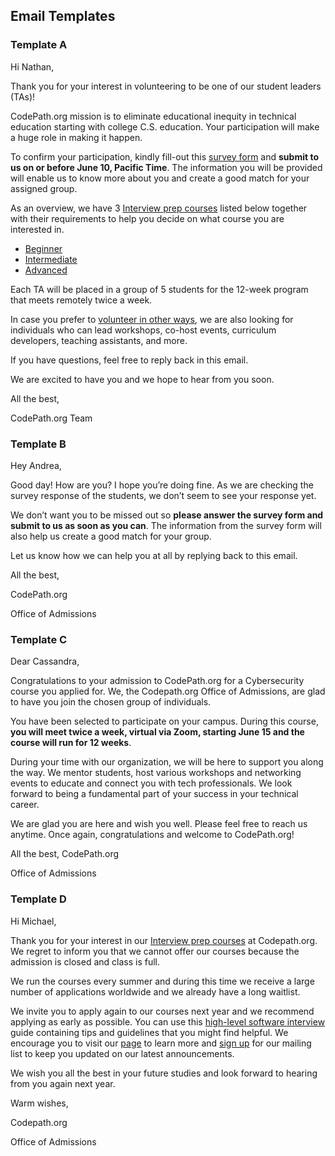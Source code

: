 ## **Email Templates**

### **Template A**
Hi Nathan,

Thank you for your interest in volunteering to be one of our student leaders (TAs)! 

CodePath.org mission is to eliminate educational inequity in technical education starting with college C.S. education. Your participation will make a huge role in making it happen.

To confirm your participation, kindly fill-out this [survey form](https://tinyurl.com/ybgj6qzw) and **submit to us on or before June 10, Pacific Time**. The information you will be provided will enable us to know more about you and create a good match for your assigned group.

As an overview, we have 3 [Interview prep courses](https://codepath.org/classes/interviewprep) listed below together with their requirements to help you decide on what course you are interested in.
* [Beginner](https://courses.codepath.com/snippets/intro_software_eng/overview)
* [Intermediate](https://courses.codepath.com/snippets/intermediate_software_eng/overview) 
* [Advanced](https://courses.codepath.com/snippets/advanced_software_eng/overview)

Each TA will be placed in a group of 5 students for the 12-week program that meets remotely twice a week.

In case you prefer to [volunteer in other ways](https://codepath.org/volunteer), we are also looking for individuals who can lead workshops, co-host events, curriculum developers, teaching assistants, and more.

If you have questions, feel free to reply back in this email.

We are excited to have you and we hope to hear from you soon.

All the best,

CodePath.org Team

### **Template B**
Hey Andrea,

Good day! How are you? I hope you’re doing fine. As we are checking the survey response of the students, we don’t seem to see your response yet.

We don’t want you to be missed out so **please answer the survey form and submit to us as soon as you can**. The information from the survey form will also help us create a good match for your group. 

Let us know how we can help you at all by replying back to this email.

All the best,

CodePath.org 

Office of Admissions

### **Template C**
Dear Cassandra,

Congratulations to your admission to CodePath.org for a Cybersecurity course you applied for. We, the Codepath.org Office of Admissions, are glad to have you join the chosen group of individuals.

You have been selected to participate on your campus. During this course, **you will meet twice a week, virtual via Zoom, starting June 15 and the course will run for 12 weeks**.

During your time with our organization, we will be here to support you along the way. We mentor students, host various workshops and networking events to educate and connect you with tech professionals. We look forward to being a fundamental part of your success in your technical career.

We are glad you are here and wish you well. Please feel free to reach us anytime. Once again, congratulations and welcome to CodePath.org!
 

All the best,
CodePath.org 

Office of Admissions


### **Template D**

Hi Michael,

Thank you for your interest in our [Interview prep courses](https://codepath.org/classes/interviewprep) at Codepath.org. We regret to inform you that we cannot offer our courses because the admission is closed and class is full. 

We run the courses every summer and during this time we receive a large number of applications worldwide and we already have a long waitlist.

We invite you to apply again to our courses next year and we recommend applying as early as possible. You can use this [high-level software interview ](hhttp://tinyurl.com/codepathinterviewguide)guide containing tips and guidelines that you might find helpful. We encourage you to visit our [page](https://codepath.org/classes#) to learn more and [sign up](https://codepath.org/classes#) for our mailing list to keep you updated on our latest announcements.

We wish you all the best in your future studies and look forward to hearing from you again next year.

Warm wishes,

Codepath.org

Office of Admissions

